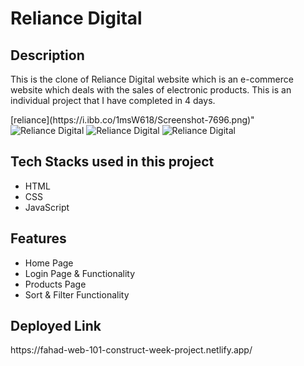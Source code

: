 <h1>Reliance Digital</h1>

<h2>Description</h2>
<p>This is the clone of Reliance Digital website which is an e-commerce website which deals with the sales of electronic products. This is an individual project that I have completed in 4 days.</p>
[reliance](https://i.ibb.co/1msW618/Screenshot-7696.png)" 
<img src="https://i.postimg.cc/vmTfGzsg/Screenshot-52.png" alt="Reliance Digital" border="0">
<img src="https://i.postimg.cc/NGmTGFW4/Screenshot-53.png" alt="Reliance Digital" border="0">
<img src="https://i.postimg.cc/DwB1VNt3/Screenshot-54.png" alt="Reliance Digital" border="0">
<h2>Tech Stacks used in this project</h2>
<ul>
<li>HTML</li>
<li>CSS</li>
<li>JavaScript</li>
</ul>

<h2>Features</h2>
<ul>
<li>Home Page</li>
<li>Login Page & Functionality</li>
<li>Products Page</li>
<li>Sort & Filter Functionality</li>
</ul>

<h2>Deployed Link</h2>
<p>https://fahad-web-101-construct-week-project.netlify.app/<p>
